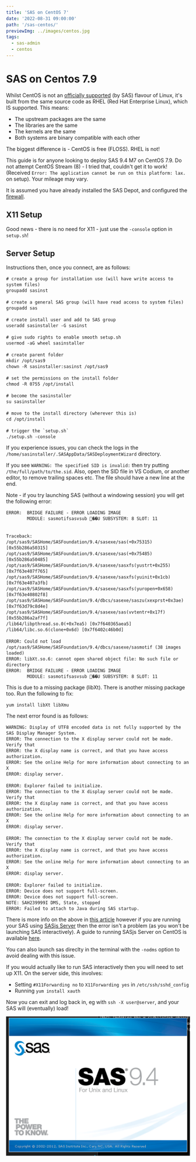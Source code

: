 ```yaml
---
title: 'SAS on CentOS 7'
date: '2022-08-31 09:00:00'
path: '/sas-centos/'
previewImg: ../images/centos.jpg
tags:
  - sas-admin
  - centos
---
```


# SAS on Centos 7.9

Whilst CentOS is not an [officially supported](https://support.sas.com/supportos/list?requestAction=summary&outputView=sasrelease&sasrelease=9.4&platformGroup=UNIX&platformName=all) (by SAS) flavour of Linux, it's built from the same source code as RHEL (Red Hat Enterprise Linux), which IS supported.  This means:

* The upstream packages are the same
* The libraries are the same
* The kernels are the same
* Both systems are binary compatible with each other

The biggest difference is - CentOS is free (FLOSS).  RHEL is not!

This guide is for anyone looking to deploy SAS 9.4 M7 on CentOS 7.9.  Do not attempt CentOS Stream (8) - I tried that, couldn't get it to work! (Received `Error: The application cannot be run on this platform: lax.` on setup).  Your mileage may vary.

It is assumed you have already installed the SAS Depot, and configured the [firewall](https://www.digitalocean.com/community/tutorials/how-to-set-up-a-firewall-using-firewalld-on-centos-7).


## X11 Setup

Good news - there is no need for X11 - just use the `-console` option in `setup.sh`!

## Server Setup

Instructions then, once you connect, are as follows:

```
# create a group for installation use (will have write access to system files)
groupadd sasinst

# create a general SAS group (will have read access to system files)
groupadd sas

# create install user and add to SAS group
useradd sasinstaller -G sasinst

# give sudo rights to enable smooth setup.sh
usermod -aG wheel sasinstaller

# create parent folder
mkdir /opt/sas9
chown -R sasinstaller:sasinst /opt/sas9

# set the permissions on the install folder
chmod -R 0755 /opt/install

# become the sasinstaller
su sasinstaller

# move to the install directory (wherever this is)
cd /opt/install

# trigger the `setup.sh`
./setup.sh -console

```

If you experience issues, you can check the logs in the `/home/sasinstaller/.SASAppData/SASDeploymentWizard` directory.

If you see `WARNING: The specified SID is invalid:` then try putting `/the/full/path/to/the.sid`.  Also, open the SID file in VS Codium, or another editor, to remove trailing spaces etc.  The file should have a new line at the end.


Note - if you try launching SAS (without a windowing session) you will get the following error:

```
ERROR:  BRIDGE FAILURE - ERROR LOADING IMAGE
        MODULE: sasmotifsasvsub ਷��U SUBSYSTEM: 8 SLOT: 11


Traceback:
/opt/sas9/SASHome/SASFoundation/9.4/sasexe/sas(+0x75315) [0x55b286a50315]
/opt/sas9/SASHome/SASFoundation/9.4/sasexe/sas(+0x75485) [0x55b286a50485]
/opt/sas9/SASHome/SASFoundation/9.4/sasexe/sasxfs(yustrt+0x255) [0x7f63e407f765]
/opt/sas9/SASHome/SASFoundation/9.4/sasexe/sasxfs(yuinit+0x1cb) [0x7f63e407a3fb]
/opt/sas9/SASHome/SASFoundation/9.4/sasexe/sasxfs(yuropen+0x658) [0x7f63e40802f8]
/opt/sas9/SASHome/SASFoundation/9.4/dbcs/sasexe/saszu(xexprst+0x3ae) [0x7f63d79c8d4e]
/opt/sas9/SASHome/SASFoundation/9.4/sasexe/sas(vvtentr+0x17f) [0x55b286a2af7f]
/lib64/libpthread.so.0(+0x7ea5) [0x7f640365aea5]
/lib64/libc.so.6(clone+0x6d) [0x7f6402c46b0d]

ERROR: Could not load /opt/sas9/SASHome/SASFoundation/9.4/dbcs/sasexe/sasmotif (38 images loaded)
ERROR: libXt.so.6: cannot open shared object file: No such file or directory
ERROR:  BRIDGE FAILURE - ERROR LOADING IMAGE
        MODULE: sasmotifsasvsub ਷��U SUBSYSTEM: 8 SLOT: 11
```

This is due to a missing package (libXt).  There is another missing package too.  Run the following to fix:

```
yum install libXt libXmu
```

The next error found is as follows:

```
WARNING: Display of UTF8 encoded data is not fully supported by the SAS Display Manager System.
ERROR: The connection to the X display server could not be made. Verify that
ERROR: the X display name is correct, and that you have access authorization.
ERROR: See the online Help for more information about connecting to an X
ERROR: display server.

ERROR: Explorer failed to initialize.
ERROR: The connection to the X display server could not be made. Verify that
ERROR: the X display name is correct, and that you have access authorization.
ERROR: See the online Help for more information about connecting to an X
ERROR: display server.

ERROR: The connection to the X display server could not be made. Verify that
ERROR: the X display name is correct, and that you have access authorization.
ERROR: See the online Help for more information about connecting to an X
ERROR: display server.

ERROR: Explorer failed to initialize.
ERROR: Device does not support full-screen.
ERROR: Device does not support full-screen.
NOTE: SAH239999I DMS, State, stopped
ERROR: Failed to attach to Java during SAS startup.
```

There is more info on the above in [this article](https://communities.sas.com/t5/Administration-and-Deployment/ERROR-Failed-to-attach-to-Java-during-SAS-startup-SAS-9-4-Ubuntu/td-p/526730) however if you are running your SAS using [SASjs Server](https://server.sasjs.io) then the error isn't a problem (as you won't be launching SAS interactively).  A guide to running SASjs Server on CentOS is available [here](https://sasapps.io/sasjs-server-on-centos).

You can also launch sas direclty in the terminal with the `-nodms` option to avoid dealing with this issue.

If you would actually like to run SAS interactively then you will need to set up X11.  On the server side, this involves:

* Setting `#X11Forwarding no` to `X11Forwarding yes` in `/etc/ssh/sshd_config`
* Running `yum install xauth`

Now you can exit and log back in, eg with `ssh -X user@server`, and your SAS will (eventually) load!

![](../images/centossas.png)
